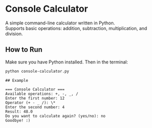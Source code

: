 # Console Calculator

A simple command-line calculator written in Python.  
Supports basic operations: addition, subtraction, multiplication, and division.

## How to Run

Make sure you have Python installed. Then in the terminal:

```bash
python console-calculator.py
```
```markdwon
## Example

=== Console Calculator ===
Available operations: +, -, _, /
Enter the first number: 12
Operator (+ - _ /): \*
Enter the second number: 4
Result: 48.0
Do you want to calculate again? (yes/no): no
Goodbye! :)
```
